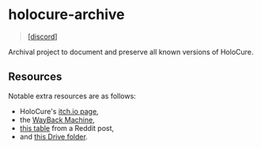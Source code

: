 # holocure-archive

> [\[discord\]](https://discord.gg/KvqKGQNbhr)

Archival project to document and preserve all known versions of HoloCure.

## Resources

Notable extra resources are as follows:

- HoloCure's [itch.io page](https://kay-yu.itch.io/holocure),
- the [WayBack Machine](http://web.archive.org/web/20220515000000*/https://kay-yu.itch.io/holocure),
- [this table](https://www.reddit.com/r/holocure/comments/voo5f3/anyone_saved_old_game_versions/) from a Reddit post,
- and [this Drive folder](https://drive.google.com/drive/folders/1PuouVXOxCkzAaaYG4dmOv2xo_RNElN6t).
